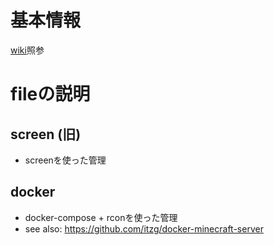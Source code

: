 # 基本情報
[wiki](https://github.com/huran0209/minecraft/wiki)照参

# fileの説明
## screen (旧)
- screenを使った管理

## docker
- docker-compose + rconを使った管理
- see also: https://github.com/itzg/docker-minecraft-server
